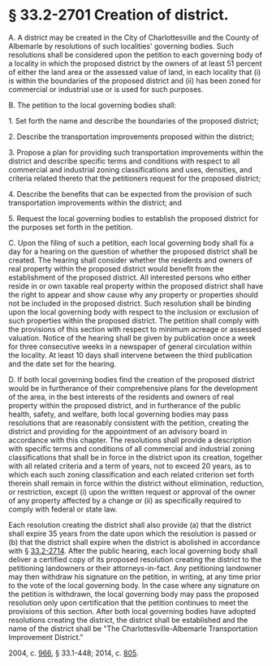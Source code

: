 # § 33.2-2701 Creation of district.

<p>A. A district may be created in the City of Charlottesville and the County of Albemarle by resolutions of such localities' governing bodies. Such resolutions shall be considered upon the petition to each governing body of a locality in which the proposed district by the owners of at least 51 percent of either the land area or the assessed value of land, in each locality that (i) is within the boundaries of the proposed district and (ii) has been zoned for commercial or industrial use or is used for such purposes.</p><p>B. The petition to the local governing bodies shall:</p><p>1. Set forth the name and describe the boundaries of the proposed district;</p><p>2. Describe the transportation improvements proposed within the district;</p><p>3. Propose a plan for providing such transportation improvements within the district and describe specific terms and conditions with respect to all commercial and industrial zoning classifications and uses, densities, and criteria related thereto that the petitioners request for the proposed district;</p><p>4. Describe the benefits that can be expected from the provision of such transportation improvements within the district; and</p><p>5. Request the local governing bodies to establish the proposed district for the purposes set forth in the petition.</p><p>C. Upon the filing of such a petition, each local governing body shall fix a day for a hearing on the question of whether the proposed district shall be created. The hearing shall consider whether the residents and owners of real property within the proposed district would benefit from the establishment of the proposed district. All interested persons who either reside in or own taxable real property within the proposed district shall have the right to appear and show cause why any property or properties should not be included in the proposed district. Such resolution shall be binding upon the local governing body with respect to the inclusion or exclusion of such properties within the proposed district. The petition shall comply with the provisions of this section with respect to minimum acreage or assessed valuation. Notice of the hearing shall be given by publication once a week for three consecutive weeks in a newspaper of general circulation within the locality. At least 10 days shall intervene between the third publication and the date set for the hearing.</p><p>D. If both local governing bodies find the creation of the proposed district would be in furtherance of their comprehensive plans for the development of the area, in the best interests of the residents and owners of real property within the proposed district, and in furtherance of the public health, safety, and welfare, both local governing bodies may pass resolutions that are reasonably consistent with the petition, creating the district and providing for the appointment of an advisory board in accordance with this chapter. The resolutions shall provide a description with specific terms and conditions of all commercial and industrial zoning classifications that shall be in force in the district upon its creation, together with all related criteria and a term of years, not to exceed 20 years, as to which each such zoning classification and each related criterion set forth therein shall remain in force within the district without elimination, reduction, or restriction, except (i) upon the written request or approval of the owner of any property affected by a change or (ii) as specifically required to comply with federal or state law.</p><p>Each resolution creating the district shall also provide (a) that the district shall expire 35 years from the date upon which the resolution is passed or (b) that the district shall expire when the district is abolished in accordance with § <a href='http://law.lis.virginia.gov/vacode/33.2-2714/'>33.2-2714</a>. After the public hearing, each local governing body shall deliver a certified copy of its proposed resolution creating the district to the petitioning landowners or their attorneys-in-fact. Any petitioning landowner may then withdraw his signature on the petition, in writing, at any time prior to the vote of the local governing body. In the case where any signature on the petition is withdrawn, the local governing body may pass the proposed resolution only upon certification that the petition continues to meet the provisions of this section. After both local governing bodies have adopted resolutions creating the district, the district shall be established and the name of the district shall be "The Charlottesville-Albemarle Transportation Improvement District."</p><p>2004, c. <a href='http://lis.virginia.gov/cgi-bin/legp604.exe?041+ful+CHAP0966'>966</a>, § 33.1-448; 2014, c. <a href='http://lis.virginia.gov/cgi-bin/legp604.exe?141+ful+CHAP0805'>805</a>.</p>